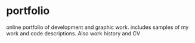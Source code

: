 portfolio
=========

online portfolio of development and graphic work.
includes samples of my work and code descriptions.
Also work history and CV
